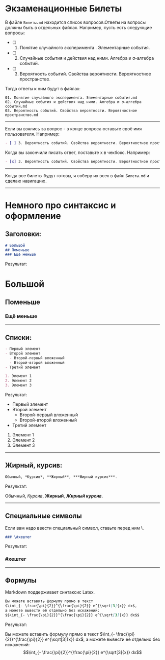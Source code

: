 # Экзаменационные Билеты

В файле `Билеты.md` находится список вопросов.Ответы на вопросы
должны быть в отдельных файлах. Например, пусть есть следующие вопросы:

- [ ] 1. Понятие случайного эксперимента . Элементарные события.
- [ ] 2. Случайные события и действия над ними. Алгебра и σ-алгебра событий.
- [ ] 3. Вероятность событий. Свойства вероятности. Вероятностное пространство.

Тогда ответы к ним будут в файлах:

```
01. Понятие случайного эксперимента. Элементарные события.md
02. Случайные события и действия над ними. Алгебра и σ-алгебра событий.md
03. Вероятность событий. Свойства вероятности. Вероятностное пространство.md
```

---

Если вы взялись за вопрос - в конце вопроса оставьте своё имя пользователя. Например:

```md
- [ ] 3. Вероятность событий. Свойства вероятности. Вероятностное пространство. @n0emo
```

Когда вы закончили писать ответ, поставьте x в чекбокс. Например:

```md
- [x] 3. Вероятность событий. Свойства вероятности. Вероятностное пространство. @n0emo
```

---

Когда все билеты будут готовы, я соберу их всех в файл `Билеты.md` и сделаю навигацию.

---

# Немного про синтаксис и оформление

## Заголовки:

```md
# Большой
## Поменьше
### Ещё меньше
```

Результат:

# Большой
## Поменьше
### Ещё меньше

---

## Списки:

```md
- Первый элемент
- Второй элемент
  - Второй-первый вложенный
  - Второй-второй вложенный
- Третий элемент

1. Элемент 1
2. Элемент 2
3. Элемент 3
```

Результат:

- Первый элемент
- Второй элемент
  - Второй-первый вложенный
  - Второй-второй вложенный
- Третий элемент

1. Элемент 1
2. Элемент 2
3. Элемент 3

--- 

## Жирный, курсив:

```md
Обычный, *Курсив*, **Жирный**, ***Жирный курсив***.
```

Результат:

Обычный, *Курсив*, **Жирный**, ***Жирный курсив***.

---

## Специальные символы

Если вам надо ввести специальный символ, ставьте перед ним \\.

```md
### \#хештег
```

Результат:

### \#хештег

---

## Формулы

Markdown поддерживает синтаксис Latex.

```md
Вы можете вставить формулу прямо в текст
$\int_{- \frac{\pi}{2}}^{\frac{\pi}{2}} e^{\sqrt[3]{x}} dx$,
а можете вывести её отдельно без искажений:
$$\int_{- \frac{\pi}{2}}^{\frac{\pi}{2}} e^{\sqrt[3]{x}} dx$$
```

Результат:

Вы можете вставить формулу прямо в текст
$\int_{- \frac{\pi}{2}}^{\frac{\pi}{2}} e^{\sqrt[3]{x}} dx$,
а можете вывести её отдельно без искажений:
$$\int_{- \frac{\pi}{2}}^{\frac{\pi}{2}} e^{\sqrt[3]{x}} dx$$
